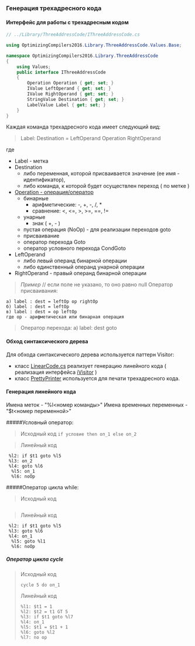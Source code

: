 ### Генерация трехадресного кода

#### Интерфейс для работы с трехадресным кодом
```cs
// ../Library/ThreeAddressCode/IThreeAddressCode.cs

using OptimizingCompilers2016.Library.ThreeAddressCode.Values.Base;

namespace OptimizingCompilers2016.Library.ThreeAddressCode
{
    using Values;
    public interface IThreeAddressCode
    {
        Operation Operation { get; set; }
        IValue LeftOperand { get; set; }
        IValue RightOperand { get; set; }
        StringValue Destination { get; set; }
        LabelValue Label { get; set; }
    }
}
```
Каждая команда трехадресного кода имеет следующий вид:
> Label: Destination = LeftOperand Operation RightOperand

где 

- Label - метка
- Destination 
	- либо переменная, которой присваивается значение (ее имя - идентификатор),
	- либо команда, к которой будет осуществлен переход ( по метке )
- [Operation - операция/оператор](../OptimizingCompilers2016/Library/ThreeAddressCode/Operation.cs)
	- бинарные 
		- арифметические: -, +, -, /, *
		- сравнение: <, <=, >, >=, ==, !=
	- унарные
		-  знак ( +, - )
	- пустая операция (NoOp) - для реализации переходов goto
	- присваивание 
	- оператор перехода Goto
	- оператор условного перехода CondGoto
- LeftOperand
	- либо левый операнд бинарной операции 
	- либо единственный операнд унарной операции
- RightOperand - правый операнд бинарной операции




>*Пример*
>// если поле не указано, то оно равно null
>Оператор присваивания:
>
	а) label : dest = leftOp op rightOp
	б) label : dest = leftOp 
	в) label : dest = op leftOp
	где op - арифметическая или бинарная операция
> Оператор перехода:
> а) label: dest goto
> 


#### Обход синтаксического дерева
Для обхода синтаксического дерева используется паттерн Visitor:

- класс [LinearCode.cs](../OptimizingCompilers2016/Library/Visitors/LinearCode.cs) реализует генерацию линейного кода ( реализация интерфейса [iVisitor](../OptimizingCompilers2016/Library/Visitors/IVisitor.cs) )
- класс [PrettyPrinter](../OptimizingCompilers2016/Library/Visitors/PrettyPrinter.cs) используется для печати трехадресного кода.


#### Генерация линейного кода
Имена меток - "%l<номер команды>"
Имена временных переменных - "$t<номер переменной>"

#####Условный оператор:
>Исходный код
```if условие then оп_1 else оп_2```

>Линейный код
 ```%l1: $t1 = условие
  %l2: if $t1 goto %l5
  %l3: oп_2
  %l4: goto %l6
   %l5: оп_1 
   %l6: noOp
  ``` 
#####Оператор цикла while:
>Исходный код
```while условие do	оп_1
```
>Линейный код
 ```%l1: $t1 = условие
  %l2: if $t1 goto %l5
  %l3: goto %l6
  %l4: оп_1
   %l5: goto %l1
   %l6: noOp
  ``` 

##### Оператор цикла cycle

> Исходный код
> ```
> cycle 5 do оп_1 
> ```
> Линейный код
> ```
> %l1: $t1 = 1
> %l2: $t2 = t1 GT 5
> %l3: if $t1 goto %l7
> %l4: оп_1
> %l5: $t1 = $t1 + 1
> %l6: goto %l2
> %l7: no op
> ```
